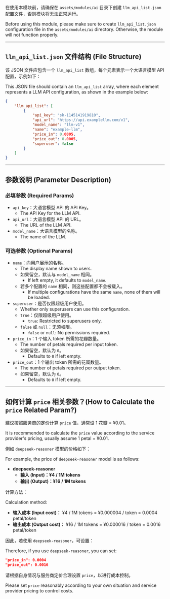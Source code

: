 在使用本模块前，请确保在 `assets/modules/ai` 目录下创建 `llm_api_list.json` 配置文件，否则模块将无法正常运行。

Before using this module, please make sure to create `llm_api_list.json` configuration file in the `assets/modules/ai` directory. Otherwise, the module will not function properly.

---

## `llm_api_list.json` 文件结构 (File Structure)

该 JSON 文件应包含一个 `llm_api_list` 数组，每个元素表示一个大语言模型 API 配置，示例如下：

This JSON file should contain an `llm_api_list` array, where each element represents a LLM API configuration, as shown in the example below:

```json
{
    "llm_api_list": [
        {
            "api_key": "sk-1145141919810",
            "api_url": "https://api.examplellm.com/v1",
            "model_name": "llm-v1",
            "name": "example-llm",
            "price_in": 0.0005,
            "price_out": 0.0005,
            "superuser": false
        }
    ]
}
```

---

## 参数说明 (Parameter Description)

### 必填参数 (Required Params)
- `api_key`：大语言模型 API 的 API Key。
  - The API Key for the LLM API.
- `api_url`：大语言模型 API 的 URL。
  - The URL of the LLM API.
- `model_name`：大语言模型的名称。
  - The name of the LLM.

### 可选参数 (Optional Params)
- `name`：向用户展示的名称。
  - The display name shown to users.
  - 如果留空，默认与 `model_name` 相同。
    - If left empty, it defaults to `model_name`.
  - 若多个配置的 `name` 相同，则这些配置都不会被载入。
    - If multiple configurations have the same `name`, none of them will be loaded.
- `superuser`：是否仅限超级用户使用。
  - Whether only superusers can use this configuration.
  - `true`：仅限超级用户使用。
    - `true`: Restricted to superusers only.
  - `false` 或 `null`：无须权限。
    - `false` or `null`: No permissions required.
- `price_in`：1 个输入 token 所需的花瓣数量。
  - The number of petals required per input token.
  - 如果留空，默认为 `0`。
    - Defaults to `0` if left empty.
- `price_out`：1 个输出 token 所需的花瓣数量。
  - The number of petals required per output token.
  - 如果留空，默认为 `0`。
    - Defaults to `0` if left empty.

---

## 如何计算 `price` 相关参数？(How to Calculate the `price` Related Param?)

建议按照服务商的定价计算 `price` 值，通常设 1 花瓣 = ¥0.01。

It is recommended to calculate the `price` value according to the service provider's pricing, usually assume 1 petal = ¥0.01.

例如 `deepseek-reasoner` 模型的价格如下：

For example, the price of `deepseek-reasoner` model is as follows:

- **deepseek-reasoner**
  - **输入 (Input)：¥4 / 1M tokens**
  - **输出 (Output)：¥16 / 1M tokens**

计算方法：

Calculation method:

- **输入成本 (Input cost)：** ¥4 / 1M tokens = ¥0.000004 / token = 0.0004 petal/token
- **输出成本 (Output cost)：** ¥16 / 1M tokens = ¥0.000016 / token = 0.0016 petal/token

因此，若使用 `deepseek-reasoner`，可设置：

Therefore, if you use `deepseek-reasoner`, you can set:

```json
"price_in": 0.0004
"price_out": 0.0016
```

请根据自身情况与服务商定价合理设置 `price`，以进行成本控制。

Please set `price` reasonably according to your own situation and service provider pricing to control costs.
